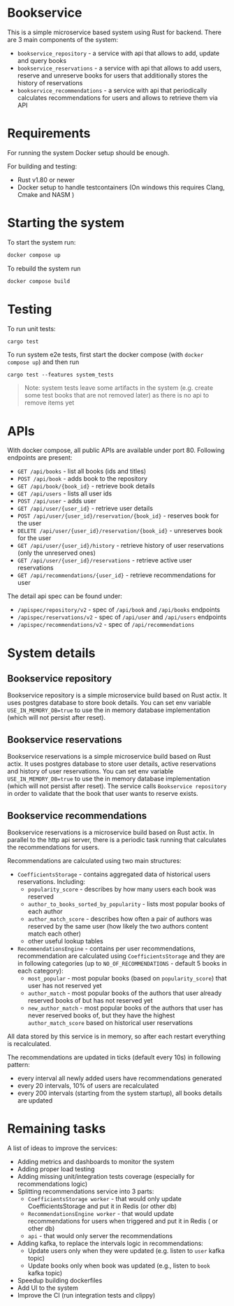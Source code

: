 # Bookservice

This is a simple microservice based system using Rust for backend.
There are 3 main components of the system:

- `bookservice_repository` - a service with api that allows to add, update and query books
- `bookservice_reservations` - a service with api that allows to add users, reserve and unreserve books for users that
  additionally stores the history of reservations
- `bookservice_recommendations` - a service with api that periodically calculates recommendations for users and allows
  to retrieve them via API

# Requirements

For running the system Docker setup should be enough.

For building and testing:

- Rust v1.80 or newer
- Docker setup to handle testcontainers (On windows this requires Clang, Cmake and NASM )

# Starting the system

To start the system run:

```bash
docker compose up
```

To rebuild the system run

```bash
docker compose build
```

# Testing

To run unit tests:

```bash
cargo test
```

To run system e2e tests, first start the docker compose (with `docker compose up`) and then run

```
cargo test --features system_tests
```

> Note: system tests leave some artifacts in the system (e.g. create some test books that are not removed later)
> as there is no api to remove items yet

# APIs

With docker compose, all public APIs are available under port 80. Following endpoints are present:

- `GET /api/books` - list all books (ids and titles)
- `POST /api/book` - adds book to the repository
- `GET /api/book/{book_id}` - retrieve book details
- `GET /api/users` - lists all user ids
- `POST /api/user` - adds user
- `GET /api/user/{user_id}` - retrieve user details
- `POST /api/user/{user_id}/reservation/{book_id}` - reserves book for the user
- `DELETE /api/user/{user_id}/reservation/{book_id}` - unreserves book for the user
- `GET /api/user/{user_id}/history` - retrieve history of user reservations (only the unreserved ones)
- `GET /api/user/{user_id}/reservations` - retrieve active user reservations
- `GET /api/recommendations/{user_id}` - retrieve recommendations for user

The detail api spec can be found under:

- `/apispec/repository/v2` - spec of `/api/book` and `/api/books` endpoints
- `/apispec/reservations/v2` - spec of `/api/user` and `/api/users` endpoints
- `/apispec/recommendations/v2` - spec of `/api/recommendations`

# System details

## Bookservice repository

Bookservice repository is a simple microservice build based on Rust actix.
It uses postgres database to store book details.
You can set env variable `USE_IN_MEMORY_DB=true` to use the in memory database implementation (which will not persist
after reset).

## Bookservice reservations

Bookservice reservations is a simple microservice build based on Rust actix.
It uses postgres database to store user details, active reservations and history of user reservations.
You can set env variable `USE_IN_MEMORY_DB=true` to use the in memory database implementation (which will not persist
after reset).
The service calls `Bookservice repository` in order to validate that the book that user wants to reserve exists.

## Bookservice recommendations

Bookservice reservations is a microservice build based on Rust actix.
In parallel to the http api server, there is a periodic task running that calculates the recommendations for users.

Recommendations are calculated using two main structures:

- `CoefficientsStorage` - contains aggregated data of historical users reservations. Including:
    - `popularity_score` - describes by how many users each book was reserved
    - `author_to_books_sorted_by_popularity` - lists most popular books of each author
    - `author_match_score` - describes how often a pair of authors was reserved by the same user (how likely the two
      authors content match each other)
    - other useful lookup tables
- `RecommendationsEngine` - contains per user recommendations, recommendation are calculated using `CoefficientsStorage`
  and they
  are in following categories (up to `NO_OF_RECOMMENDATIONS` - default 5 books in each category):
    - `most_popular` - most popular books (based on `popularity_score`) that user has not reserved yet
    - `author_match` - most popular books of the authors that user already reserved books of but has not reserved yet
    - `new_author_match` - most popular books of the authors that user has never reserved books of, but they have the
      highest `author_match_score` based on historical user reservations

All data stored by this service is in memory, so after each restart everything is recalculated.

The recommendations are updated in ticks (default every 10s) in following pattern:

- every interval all newly added users have recommendations generated
- every 20 intervals, 10% of users are recalculated
- every 200 intervals (starting from the system startup), all books details are updated

# Remaining tasks

A list of ideas to improve the services:

- Adding metrics and dashboards to monitor the system
- Adding proper load testing
- Adding missing unit/integration tests coverage (especially for recommendations logic)
- Splitting recommendations service into 3 parts:
    - `CoefficientsStorage worker` - that would only update CoefficientsStorage and put it in Redis (or other db)
    - `RecommendationsEngine worker` - that would update recommendations for users when triggered and put it in Redis (
      or other db)
    - `api` - that would only server the recommendations
- Adding kafka, to replace the intervals logic in recommendations:
    - Update users only when they were updated (e.g. listen to `user` kafka topic)
    - Update books only when book was updated (e.g., listen to `book` kafka topic)
- Speedup building dockerfiles
- Add UI to the system
- Improve the CI (run integration tests and clippy)
